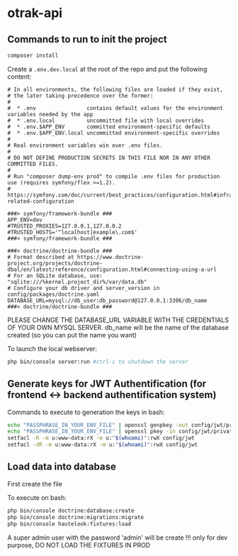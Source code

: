 # otrak-api

## Commands to run to init the project

```bash
composer install
```

Create a `.env.dev.local` at the root of the repo and put the following content:
```env
# In all environments, the following files are loaded if they exist,
# the later taking precedence over the former:
#
#  * .env                contains default values for the environment variables needed by the app
#  * .env.local          uncommitted file with local overrides
#  * .env.$APP_ENV       committed environment-specific defaults
#  * .env.$APP_ENV.local uncommitted environment-specific overrides
#
# Real environment variables win over .env files.
#
# DO NOT DEFINE PRODUCTION SECRETS IN THIS FILE NOR IN ANY OTHER COMMITTED FILES.
#
# Run "composer dump-env prod" to compile .env files for production use (requires symfony/flex >=1.2).
# https://symfony.com/doc/current/best_practices/configuration.html#infrastructure-related-configuration

###> symfony/framework-bundle ###
APP_ENV=dev
#TRUSTED_PROXIES=127.0.0.1,127.0.0.2
#TRUSTED_HOSTS='^localhost|example\.com$'
###< symfony/framework-bundle ###

###> doctrine/doctrine-bundle ###
# Format described at https://www.doctrine-project.org/projects/doctrine-dbal/en/latest/reference/configuration.html#connecting-using-a-url
# For an SQLite database, use: "sqlite:///%kernel.project_dir%/var/data.db"
# Configure your db driver and server_version in config/packages/doctrine.yaml
DATABASE_URL=mysql://db_user:db_password@127.0.0.1:3306/db_name
###< doctrine/doctrine-bundle ###
```
PLEASE CHANGE THE DATABASE_URL VARIABLE WITH THE CREDENTIALS OF YOUR OWN MYSQL SERVER. db_name will be the name of the database created (so you can put the name you want)

To launch the local webserver:
```bash
php bin/console server:run #ctrl-c to shutdown the server
```

## Generate keys for JWT Authentification (for frontend <-> backend authentification system)

Commands to execute to generation the keys in bash:

```bash
echo "PASSPHRASE_IN_YOUR_ENV_FILE" | openssl genpkey -out config/jwt/private.pem -pass stdin -aes256 -algorithm rsa -pkeyopt rsa_keygen_bits:4096
echo "PASSPHRASE_IN_YOUR_ENV_FILE" | openssl pkey -in config/jwt/private.pem -passin stdin -out config/jwt/public.pem -pubout
setfacl -R -m u:www-data:rX -m u:"$(whoami)":rwX config/jwt
setfacl -dR -m u:www-data:rX -m u:"$(whoami)":rwX config/jwt
```

## Load data into database

First create the file

To execute on bash:

```bash
php bin/console doctrine:database:create
php bin/console doctrine:migrations:migrate
php bin/console hautelook:fixtures:load
```

A super admin user with the password 'admin' will be create !!! only for dev purpose, DO NOT LOAD THE FIXTURES IN PROD
